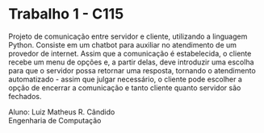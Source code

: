 ﻿# Trabalho 1 - C115

Projeto de comunicação entre servidor e cliente, utilizando a linguagem Python. Consiste em um chatbot para auxiliar no atendimento de um provedor de internet. Assim que a comunicação é estabelecida, o cliente recebe um menu de opções e, a partir delas, deve introduzir uma escolha para que o servidor possa retornar uma resposta, tornando o atendimento automatizado - assim que julgar necessário, o cliente pode escolher a opção de encerrar a comunicação e tanto cliente quanto servidor são fechados.

 Aluno: Luiz Matheus R. Cândido  
 Engenharia de Computação
